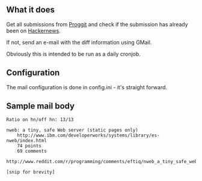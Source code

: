 What it does
------------

Get all submissions from [Proggit](http://www.reddit.com/r/programming/) and check if the submission has already been on [Hackernews](http://news.ycombinator.com/news).

If not, send an e-mail with the diff information using GMail.

Obviously this is intended to be run as a daily cronjob.

Configuration
-------------

The mail configuration is done in config.ini - it's straight forward.


Sample mail body
----------------

    Ratio on hn/off hn: 13/13
    
    nweb: a tiny, safe Web server (static pages only)
        http://www.ibm.com/developerworks/systems/library/es-nweb/index.html
        74 points
        69 comments
        http://www.reddit.com/r/programming/comments/eftiq/nweb_a_tiny_safe_web_server_static_pages_only/
    
    [snip for brevity]
